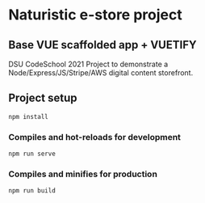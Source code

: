 #  Naturistic e-store project


## Base VUE scaffolded app + VUETIFY 
DSU CodeSchool 2021 Project to demonstrate a Node/Express/JS/Stripe/AWS digital content storefront.

## Project setup
```
npm install
```

### Compiles and hot-reloads for development
```
npm run serve
```

### Compiles and minifies for production
```
npm run build
```


